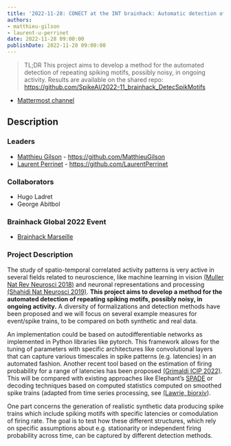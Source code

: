```yaml
---
title: '2022-11-28: CONECT at the INT brainhack: Automatic detection of spiking motifs in neurobiological data'
authors:
- matthieu-gilson
- laurent-u-perrinet
date: 2022-11-28 09:00:00
publishDate: 2022-11-28 09:00:00
---
```



> TL;DR This project aims to develop a method for the automated detection of repeating spiking motifs, possibly noisy, in ongoing activity. Results are available on the shared repo: https://github.com/SpikeAI/2022-11_brainhack_DetecSpikMotifs

* [Mattermost channel](https://mattermost.brainhack.org/brainhack/channels/bhg22-marseille-detecspikmotifs)

## Description
### Leaders

- [Matthieu Gilson](https://matthieugilson.eu) - https://github.com/MatthieuGilson
- [Laurent Perrinet](https://laurentperrinet.github.io) - https://github.com/LaurentPerrinet

### Collaborators

* Hugo Ladret
* George Abitbol

### Brainhack Global 2022 Event

 * [Brainhack Marseille](https://brainhack-marseille.github.io)

### Project Description

The study of spatio-temporal correlated activity patterns is very active in several fields related to neuroscience, like machine learning in vision [(Muller Nat Rev Neurosci 2018)](https://pubmed.ncbi.nlm.nih.gov/29563572/) and neuronal representations and processing [(Shahidi Nat Neurosci 2019)](https://pubmed.ncbi.nlm.nih.gov/31110324/). **This project aims to develop a method for the automated detection of repeating spiking motifs, possibly noisy, in ongoing activity.** A diversity of formalizations and detection methods have been proposed and we will focus on several example measures for event/spike trains, to be compared on both synthetic and real data. 

An implementation could be based on autodifferentiable networks as implemented in Python libraries like pytorch. This framework allows for the tuning of parameters with specific architectures like convolutional layers that can capture various timescales in spike patterns (e.g. latencies) in an automated fashion. Another recent tool based on the estimation of firing probability for a range of latencies has been proposed [(Grimaldi ICIP 2022)](https://laurentperrinet.github.io/publication/grimaldi-22-bc/grimaldi-22-bc.pdf). This will be compared with existing approaches like Elephant’s [SPADE](https://elephant.readthedocs.io/en/latest/reference/spade.html) or decoding techniques based on computed statistics computed on smoothed spike trains (adapted from time series processing, see [(Lawrie, biorxiv](https://doi.org/10.1101/2021.04.30.441789)).

One part concerns the generation of realistic synthetic data producing spike trains  which include spiking motifs with specific latencies or comodulation of firing rate. The goal is to test how these different structures, which rely on specific assumptions about e.g. stationarity or independent firing probability across time, can be captured by different detection methods. 

